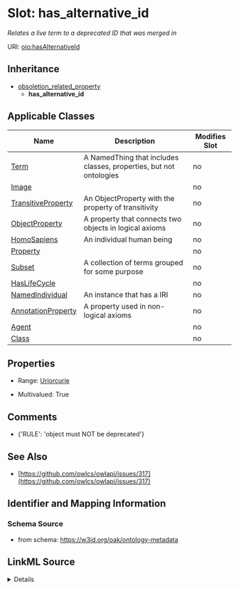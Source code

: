 

# Slot: has_alternative_id


_Relates a live term to a deprecated ID that was merged in_



URI: [oio:hasAlternativeId](http://www.geneontology.org/formats/oboInOwl#hasAlternativeId)




## Inheritance

* [obsoletion_related_property](obsoletion_related_property.md)
    * **has_alternative_id**






## Applicable Classes

| Name | Description | Modifies Slot |
| --- | --- | --- |
| [Term](Term.md) | A NamedThing that includes classes, properties, but not ontologies |  no  |
| [Image](Image.md) |  |  no  |
| [TransitiveProperty](TransitiveProperty.md) | An ObjectProperty with the property of transitivity |  no  |
| [ObjectProperty](ObjectProperty.md) | A property that connects two objects in logical axioms |  no  |
| [HomoSapiens](HomoSapiens.md) | An individual human being |  no  |
| [Property](Property.md) |  |  no  |
| [Subset](Subset.md) | A collection of terms grouped for some purpose |  no  |
| [HasLifeCycle](HasLifeCycle.md) |  |  no  |
| [NamedIndividual](NamedIndividual.md) | An instance that has a IRI |  no  |
| [AnnotationProperty](AnnotationProperty.md) | A property used in non-logical axioms |  no  |
| [Agent](Agent.md) |  |  no  |
| [Class](Class.md) |  |  no  |







## Properties

* Range: [Uriorcurie](Uriorcurie.md)

* Multivalued: True





## Comments

* {'RULE': 'object must NOT be deprecated'}

## See Also

* [https://github.com/owlcs/owlapi/issues/317](https://github.com/owlcs/owlapi/issues/317)

## Identifier and Mapping Information







### Schema Source


* from schema: https://w3id.org/oak/ontology-metadata




## LinkML Source

<details>
```yaml
name: has_alternative_id
description: Relates a live term to a deprecated ID that was merged in
deprecated: This is deprecated as it is redundant with the inverse replaced_by triple
comments:
- '{''RULE'': ''object must NOT be deprecated''}'
in_subset:
- go permitted profile
from_schema: https://w3id.org/oak/ontology-metadata
see_also:
- https://github.com/owlcs/owlapi/issues/317
rank: 1000
is_a: obsoletion_related_property
domain: NotObsoleteAspect
slot_uri: oio:hasAlternativeId
multivalued: true
alias: has_alternative_id
domain_of:
- HasLifeCycle
range: uriorcurie

```
</details>